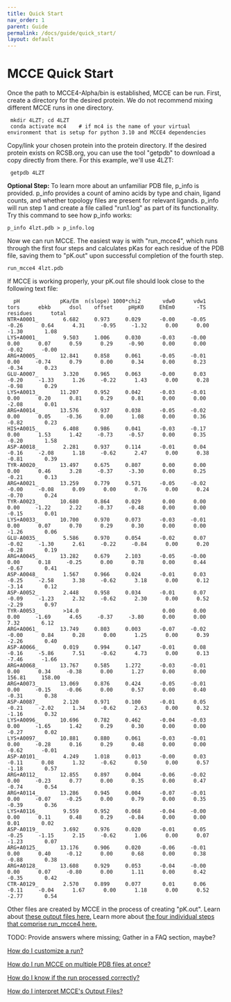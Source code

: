 ```yaml
---
title: Quick Start
nav_order: 1
parent: Guide
permalink: /docs/guide/quick_start/
layout: default
---
```

# MCCE Quick Start

Once the path to MCCE4-Alpha/bin is established, MCCE can be run. First, create a directory for the desired protein. We do not recommend mixing different MCCE runs in one directory.
```
 mkdir 4LZT; cd 4LZT
 conda activate mc4    # if mc4 is the name of your virtual environment that is setup for python 3.10 and MCCE4 dependencies
```

Copy/link your chosen protein into the protein directory. If the desired protein exists on RCSB.org, you can use the tool "getpdb" to download a copy directly from there. For this example, we'll use 4LZT:
```
 getpdb 4LZT
```

**Optional Step:** To learn more about an unfamiliar PDB file, p_info is provided. p_info provides a count of amino acids by type and chain, ligand counts, and whether topology files are present for relevant ligands. p_info will run step 1 and create a file called "run1.log" as part of its functionality. Try this command to see how p_info works:

```
p_info 4lzt.pdb > p_info.log
```

Now we can run MCCE. The easiest way is with "run_mcce4", which runs through the first four steps and calculates pKas for each residue of the PDB file, saving them to "pK.out" upon successful completion of the fourth step.
```
run_mcce4 4lzt.pdb
```

If MCCE is working properly, your pK.out file should look close to the following text file:

```
  pH             pKa/Em  n(slope) 1000*chi2       vdw0      vdw1      tors      ebkb      dsol    offset     pHpK0     EhEm0       -TS  residues      total
NTR+A0001_        6.682     0.973     0.029      -0.00     -0.05     -0.26      0.64      4.31     -0.95     -1.32      0.00      0.00     -1.30       1.08
LYS+A0001_        9.503     1.006     0.030      -0.03     -0.00      0.00      0.07      0.59      0.29     -0.90      0.00      0.00     -0.02      -0.00
ARG+A0005_       12.841     0.858     0.061      -0.05     -0.01      0.00     -0.74      0.79      0.00      0.34      0.00      0.23     -0.34       0.23
GLU-A0007_        3.320     0.965     0.063      -0.00      0.03     -0.20     -1.33      1.26     -0.22      1.43      0.00      0.28     -0.98       0.29
LYS+A0013_       11.207     0.952     0.042      -0.03     -0.01      0.00      0.20      0.81      0.29      0.81      0.00      0.00     -2.08       0.01
ARG+A0014_       13.576     0.937     0.038      -0.05     -0.02      0.00      0.05     -0.36      0.00      1.08      0.00      0.36     -0.82       0.23
HIS+A0015_        6.408     0.986     0.041      -0.03     -0.17      0.00      1.53      1.42     -0.73     -0.57      0.00      0.35     -0.20       1.58
ASP-A0018_        2.281     0.937     0.114      -0.01      0.04     -0.16     -2.08      1.18     -0.62      2.47      0.00      0.38     -0.81       0.39
TYR-A0020_       13.497     0.675     0.807       0.00      0.00      0.00      0.46      3.28     -0.37     -3.30      0.00      0.25     -0.21       0.13
ARG+A0021_       13.259     0.779     0.571      -0.05     -0.02     -0.00     -0.08      0.09      0.00      0.76      0.00      0.24     -0.70       0.24
TYR-A0023_       10.680     0.864     0.029       0.00      0.00      0.00     -1.22      2.22     -0.37     -0.48      0.00      0.00     -0.15       0.01
LYS+A0033_       10.700     0.970     0.073      -0.03     -0.01      0.00      0.07      0.70      0.29      0.30      0.00      0.00     -1.26       0.06
GLU-A0035_        5.586     0.970     0.054      -0.02      0.07     -0.02     -1.30      2.61     -0.22     -0.84      0.00      0.20     -0.28       0.19
ARG+A0045_       13.282     0.679     2.103      -0.05     -0.00      0.00      0.18     -0.25      0.00      0.78      0.00      0.44     -0.67       0.41
ASP-A0048_        1.567     0.966     0.024      -0.01      0.03     -0.25     -2.58      3.38     -0.62      3.18      0.00      0.12     -3.14       0.12
ASP-A0052_        2.448     0.958     0.034      -0.01      0.07     -0.09     -1.23      2.32     -0.62      2.30      0.00      0.52     -2.29       0.97
TYR-A0053_        >14.0                           0.00      0.00      0.00     -1.69      4.65     -0.37     -3.80      0.00      0.00      7.32       6.12
ARG+A0061_       13.749     0.803     0.003      -0.07     -0.02     -0.00      0.84      0.28      0.00      1.25      0.00      0.39     -2.26       0.40
ASP-A0066_        0.019     0.994     0.147      -0.01      0.08     -0.16     -5.86      7.51     -0.62      4.73      0.00      0.13     -7.46      -1.66
ARG+A0068_       13.767     0.585     1.272      -0.03     -0.01      0.00      0.34     -0.38      0.00      1.27      0.00      0.00    156.81     158.00
ARG+A0073_       13.069     0.876     0.424      -0.05     -0.01      0.00     -0.15     -0.06      0.00      0.57      0.00      0.40     -0.31       0.38
ASP-A0087_        2.120     0.971     0.100      -0.01      0.05     -0.21     -2.02      1.34     -0.62      2.63      0.00      0.32     -1.16       0.32
LYS+A0096_       10.696     0.782     0.462      -0.04     -0.03      0.00     -1.65      1.42      0.29      0.30      0.00      0.00     -0.27       0.02
LYS+A0097_       10.881     0.880     0.061      -0.03     -0.01      0.00     -0.28      0.16      0.29      0.48      0.00      0.00     -0.62      -0.01
ASP-A0101_        4.249     1.018     0.013      -0.00      0.03     -0.11      0.08      1.32     -0.62      0.50      0.00      0.57     -1.18       0.57
ARG+A0112_       12.855     0.897     0.004      -0.06     -0.02      0.00     -0.23      0.77      0.00      0.35      0.00      0.47     -0.74       0.54
ARG+A0114_       13.286     0.945     0.004      -0.07     -0.01      0.00     -0.07     -0.25      0.00      0.79      0.00      0.35     -0.39       0.36
LYS+A0116_        9.559     0.952     0.068      -0.04     -0.00      0.00      0.11      0.48      0.29     -0.84      0.00      0.00      0.01       0.02
ASP-A0119_        3.692     0.976     0.020      -0.01      0.05     -0.25     -1.15      2.15     -0.62      1.06      0.00      0.07     -1.23       0.07
ARG+A0125_       13.176     0.906     0.020      -0.06     -0.01      0.00      0.40     -0.12      0.00      0.68      0.00      0.38     -0.88       0.38
ARG+A0128_       13.608     0.929     0.053      -0.04     -0.00      0.00      0.07     -0.80      0.00      1.11      0.00      0.42     -0.35       0.42
CTR-A0129_        2.570     0.899     0.077       0.01      0.06     -0.11     -0.04      1.67      0.00      1.18      0.00      0.52     -2.77       0.54
```

Other files are created by MCCE in the process of creating "pK.out". 
Learn about [these output files here.](https://gunnerlab.github.io/mcce4_tutorial/docs/mcce/mechanism) 
Learn more about [the four individual steps that comprise run_mcce4 here.](https://mccewiki.levich.net/books/mcce-tutorial-4lzt/page/calculate-pkas-of-lysozyme-mcce-steps-1-4)


TODO: Provide answers where missing; Gather in a FAQ section, maybe?

[How do I customize a run?](https://gunnerlab.github.io/mcce4_tutorial/docs/guide/submit_shell)

[How do I run MCCE on multiple PDB files at once?](https://gunnerlab.github.io/mcce4_tutorial/docs/guide/p_batch)

[How do I know if the run processed correctly?](https://gunnerlab.github.io/mcce4_tutorial/docs/guide/output_files)

[How do I interpret MCCE's Output Files?](https://gunnerlab.github.io/mcce4_tutorial/docs/guide/interpret_output)
